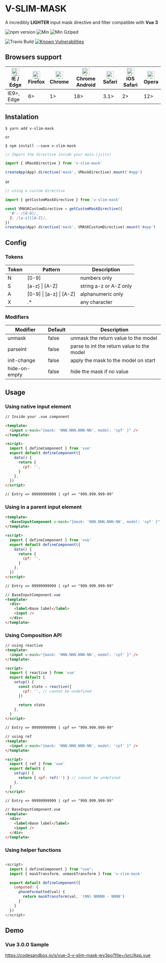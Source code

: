 # V-SLIM-MASK

A incredibly **LIGHTER** input mask directive and filter compatible with **Vue 3**

<!-- ![github start](https://badgen.net/github/stars/claudivanfilho/v-mask-directive-filter) -->

![npm version](https://badgen.net/npm/v/v-slim-mask)
![Min](https://badgen.net/bundlephobia/min/v-slim-mask)
![Min Gziped](https://badgen.net/bundlephobia/minzip/v-slim-mask)

![Travis Build](https://travis-ci.org/claudivanfilho/v-slim-mask.svg?branch=master)
[![Known Vulnerabilities](https://snyk.io/test/github/claudivanfilho/v-slim-mask/badge.svg?targetFile=package.json)](https://snyk.io/test/github/claudivanfilho/v-slim-mask?targetFile=package.json)

## Browsers support

| [<img src="https://raw.githubusercontent.com/alrra/browser-logos/master/src/edge/edge_48x48.png" alt="IE / Edge" width="24px" height="24px" />](http://godban.github.io/browsers-support-badges/)<br/>IE / Edge | [<img src="https://raw.githubusercontent.com/alrra/browser-logos/master/src/firefox/firefox_48x48.png" alt="Firefox" width="24px" height="24px" />](http://godban.github.io/browsers-support-badges/)<br/>Firefox | [<img src="https://raw.githubusercontent.com/alrra/browser-logos/master/src/chrome/chrome_48x48.png" alt="Chrome" width="24px" height="24px" />](http://godban.github.io/browsers-support-badges/)<br/>Chrome | [<img src="https://raw.githubusercontent.com/alrra/browser-logos/master/src/chrome/chrome_48x48.png" alt="Chrome" width="24px" height="24px" />](http://godban.github.io/browsers-support-badges/)<br/>Chrome Android | [<img src="https://raw.githubusercontent.com/alrra/browser-logos/master/src/safari/safari_48x48.png" alt="Safari" width="24px" height="24px" />](http://godban.github.io/browsers-support-badges/)<br/>Safari | [<img src="https://raw.githubusercontent.com/alrra/browser-logos/master/src/safari-ios/safari-ios_48x48.png" alt="iOS Safari" width="24px" height="24px" />](http://godban.github.io/browsers-support-badges/)<br/>iOS Safari | [<img src="https://raw.githubusercontent.com/alrra/browser-logos/master/src/opera/opera_48x48.png" alt="Opera" width="24px" height="24px" />](http://godban.github.io/browsers-support-badges/)<br/>Opera |
| --------------------------------------------------------------------------------------------------------------------------------------------------------------------------------------------------------------- | ----------------------------------------------------------------------------------------------------------------------------------------------------------------------------------------------------------------- | ------------------------------------------------------------------------------------------------------------------------------------------------------------------------------------------------------------- | --------------------------------------------------------------------------------------------------------------------------------------------------------------------------------------------------------------------- | ------------------------------------------------------------------------------------------------------------------------------------------------------------------------------------------------------------- | ----------------------------------------------------------------------------------------------------------------------------------------------------------------------------------------------------------------------------- | --------------------------------------------------------------------------------------------------------------------------------------------------------------------------------------------------------- |
| IE9>, Edge                                                                                                                                                                                                      | 6>                                                                                                                                                                                                                | 1>                                                                                                                                                                                                            | 18>                                                                                                                                                                                                                   | 3.1>                                                                                                                                                                                                          | 2>                                                                                                                                                                                                                            | 12>                                                                                                                                                                                                       |

## Instalation

```shell
$ yarn add v-slim-mask

or

$ npm install --save v-slim-mask
```

```javascript
// Import the directive inside your main.(js|ts)

import { VMaskDirective } from 'v-slim-mask'

createApp(App).directive('mask', VMaskDirective).mount('#app')
```

or

```javascript
// using a custom directive

import { getCustomMaskDirective } from 'v-slim-mask'

const VMASKCustomDirective = getCustomMaskDirective({
  '#': /[0-9]/,
  Z: /[a-z]|[A-Z]/,
})
createApp(App).directive('mask', VMASKCustomDirective).mount('#app')
```

## Config

### Tokens

| Token | Pattern                 | Description            |
| ----- | ----------------------- | ---------------------- |
| N     | [0-9]                   | numbers only           |
| S     | [a-z] \| [A-Z]          | string a-z or A-Z only |
| A     | [0-9] \| [a-z] \| [A-Z] | alphanumeric only      |
| X     | .\*                     | any character          |

### Modifiers

| Modifier      | Default | Description                                |
| ------------- | ------- | ------------------------------------------ |
| unmask        | false   | unmask the return value to the model       |
| parseint      | false   | parse to int the return value to the model |
| init-change   | false   | apply the mask to the model on start       |
| hide-on-empty | false   | hide the mask if no value                  |

## Usage

### Using native input element

```html
// Inside your .vue component

<template>
  <input v-mask="{mask: 'NNN.NNN.NNN-NN', model: 'cpf' }" />
</template>

<script>
  import { defineComponent } from 'vue'
  export default defineComponent({
    data() {
      return {
        cpf: '',
      }
    },
  })
</script>

// Entry => 99999999999 | cpf => "999.999.999-99"
```

### Using in a parent input element

```html
<template>
  <BaseInputComponent v-mask="{mask: 'NNN.NNN.NNN-NN', model: 'cpf' }" />
</template>

<script>
  import { defineComponent } from 'vue'
  export default defineComponent({
    data() {
      return {
        cpf: '',
      }
    },
  })
</script>

// Entry => 99999999999 | cpf => "999.999.999-99"
```

```html
// BaseInputComponent.vue
<template>
  <div>
    <label>Base label</label>
    <input />
  </div>
</template>
```

### Using Composition API

```html
// using reactive
<template>
  <input v-mask="{mask: 'NNN.NNN.NNN-NN', model: 'cpf' }" />
</template>

<script>
  import { reactive } from 'vue'
  export default {
    setup() {
      const state = reactive({
        cpf: '', // cannot be undefined
      })

      return state
    },
  }
</script>

// Entry => 99999999999 | cpf => "999.999.999-99"
```

```html
// using ref
<template>
  <input v-mask="{mask: 'NNN.NNN.NNN-NN', model: 'cpf' }" />
</template>

<script>
  import { ref } from 'vue'
  export default {
    setup() {
      return { cpf: ref('') } // cannot be undefined
    },
  }
</script>

// Entry => 99999999999 | cpf => "999.999.999-99"
```

```html
// BaseInputComponent.vue
<template>
  <div>
    <label>Base label</label>
    <input />
  </div>
</template>
```

### Using helper functions

```javascript

<script>
  import { defineComponent } from "vue";
  import { maskTransform, unmaskTransform } from 'v-slim-mask'

  export default defineComponent({
    computed: {
      phoneFormatted(val) {
        return maskTransform(val, '(NN) NNNNN - NNNN')
      }
    }
  })
</script>

```

## Demo

### Vue 3.0.0 Sample

https://codesandbox.io/s/vue-3-v-slim-mask-wy3po?file=/src/App.vue
